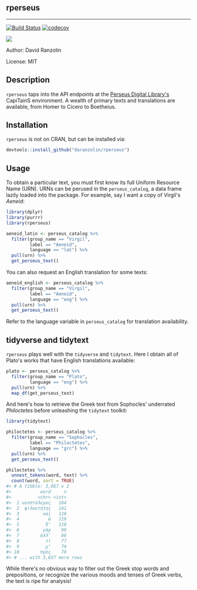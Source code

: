 
<!-- README.md is generated from README.Rmd. Please edit that file -->
rperseus
--------

------------------------------------------------------------------------

[![Build Status](https://travis-ci.org/daranzolin/rperseus.svg?branch=master)](https://travis-ci.org/daranzolin/rperseus) [![codecov](https://codecov.io/gh/daranzolin/rperseus/branch/master/graph/badge.svg)](https://codecov.io/gh/daranzolin/rperseus)

![](http://www.infobiblio.es/wp-content/uploads/2015/06/perseus-logo.png)

Author: David Ranzolin

License: MIT

Description
-----------

`rperseus` taps into the API endpoints at the [Perseus Digital Library's](http://www.perseus.tufts.edu/hopper/) CapiTainS environment. A wealth of primary texts and translations are available, from Homer to Cicero to Boetheius.

Installation
------------

`rperseus` is not on CRAN, but can be installed via:

``` r
devtools::install_github("daranzolin/rperseus")
```

Usage
-----

To obtain a particular text, you must first know its full Uniform Resource Name (URN). URNs can be perused in the `perseus_catalog`, a data frame lazily loaded into the package. For example, say I want a copy of Virgil's *Aeneid*:

``` r
library(dplyr)
library(purrr)
library(rperseus)

aeneid_latin <- perseus_catalog %>% 
  filter(group_name == "Virgil",
         label == "Aeneid",
         language == "lat") %>% 
  pull(urn) %>% 
  get_perseus_text()
```

You can also request an English translation for some texts:

``` r
aeneid_english <- perseus_catalog %>% 
  filter(group_name == "Virgil",
         label == "Aeneid",
         language == "eng") %>% 
  pull(urn) %>% 
  get_perseus_text()
```

Refer to the language variable in `perseus_catalog` for translation availability.

tidyverse and tidytext
----------------------

`rperseus` plays well with the `tidyverse` and `tidytext`. Here I obtain all of Plato's works that have English translations available:

``` r
plato <- perseus_catalog %>% 
  filter(group_name == "Plato",
         language == "eng") %>% 
  pull(urn) %>% 
  map_df(get_perseus_text)
```

And here's how to retrieve the Greek text from Sophocles' underrated *Philoctetes* before unleashing the `tidytext` toolkit:

``` r
library(tidytext)

philoctetes <- perseus_catalog %>% 
  filter(group_name == "Sophocles",
         label == "Philoctetes",
         language == "grc") %>% 
  pull(urn) %>%
  get_perseus_text()

philoctetes %>% 
  unnest_tokens(word, text) %>% 
  count(word, sort = TRUE)
#> # A tibble: 3,667 x 2
#>           word     n
#>          <chr> <int>
#>  1 νεοπτόλεμος   164
#>  2  φιλοκτήτης   141
#>  3         καὶ   128
#>  4           ὦ   119
#>  5          δʼ   118
#>  6         γὰρ    90
#>  7        ἀλλʼ    86
#>  8          τί    77
#>  9          μʼ    74
#> 10        πρὸς    70
#> # ... with 3,657 more rows
```

While there's no obvious way to filter out the Greek stop words and prepositions, or recognize the various moods and tenses of Greek verbs, the text is ripe for analysis!
